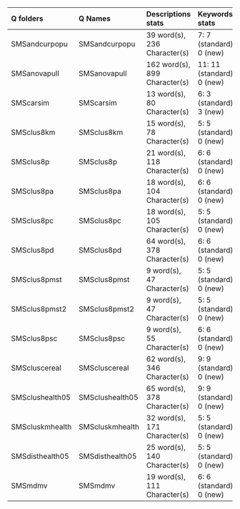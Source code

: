 |Q folders       |Q Names         |Descriptions stats            |Keywords stats             |
|:---------------|:---------------|:-----------------------------|:--------------------------|
|SMSandcurpopu   |SMSandcurpopu   |39 word(s), 236 Character(s)  |7: 7 (standard), 0 (new)   |
|SMSanovapull    |SMSanovapull    |162 word(s), 899 Character(s) |11: 11 (standard), 0 (new) |
|SMScarsim       |SMScarsim       |13 word(s), 80 Character(s)   |6: 3 (standard), 3 (new)   |
|SMSclus8km      |SMSclus8km      |15 word(s), 78 Character(s)   |5: 5 (standard), 0 (new)   |
|SMSclus8p       |SMSclus8p       |21 word(s), 118 Character(s)  |6: 6 (standard), 0 (new)   |
|SMSclus8pa      |SMSclus8pa      |18 word(s), 104 Character(s)  |6: 6 (standard), 0 (new)   |
|SMSclus8pc      |SMSclus8pc      |18 word(s), 105 Character(s)  |5: 5 (standard), 0 (new)   |
|SMSclus8pd      |SMSclus8pd      |64 word(s), 378 Character(s)  |6: 6 (standard), 0 (new)   |
|SMSclus8pmst    |SMSclus8pmst    |9 word(s), 47 Character(s)    |5: 5 (standard), 0 (new)   |
|SMSclus8pmst2   |SMSclus8pmst2   |9 word(s), 47 Character(s)    |5: 5 (standard), 0 (new)   |
|SMSclus8psc     |SMSclus8psc     |9 word(s), 55 Character(s)    |6: 6 (standard), 0 (new)   |
|SMScluscereal   |SMScluscereal   |62 word(s), 346 Character(s)  |9: 9 (standard), 0 (new)   |
|SMSclushealth05 |SMSclushealth05 |65 word(s), 378 Character(s)  |9: 9 (standard), 0 (new)   |
|SMScluskmhealth |SMScluskmhealth |32 word(s), 171 Character(s)  |5: 5 (standard), 0 (new)   |
|SMSdisthealth05 |SMSdisthealth05 |25 word(s), 140 Character(s)  |5: 5 (standard), 0 (new)   |
|SMSmdmv         |SMSmdmv         |19 word(s), 111 Character(s)  |6: 6 (standard), 0 (new)   |
